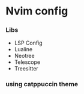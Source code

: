 # Nvim config

### Libs
- LSP Config
- Lualine
- Neotree
- Telescope
- Treesitter

### using catppuccin theme
